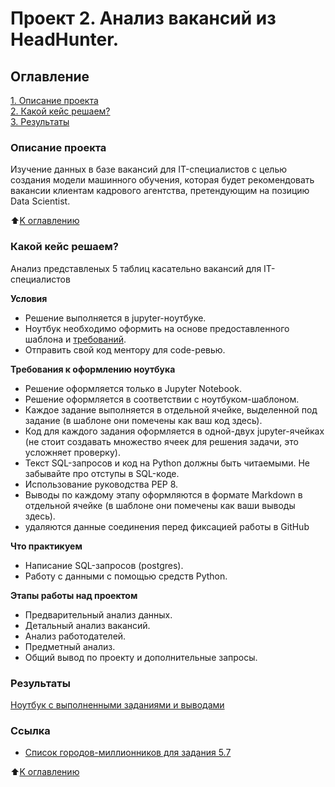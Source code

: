 # Проект 2. Анализ вакансий из HeadHunter.

 ## Оглавление  
 [1. Описание проекта](https://github.com/Aemikh/ae_data_science/tree/main/Project_2/README.md/#Описание-проекта)  
 [2. Какой кейс решаем?](https://github.com/Aemikh/ae_data_science/tree/main/Project_2/README.md/#Какой-кейс-решаем?)  
 [3. Результаты](https://github.com/Aemikh/ae_data_science/tree/main/Project_2/README.md/#Результаты)    


 ### Описание проекта    
 Изучение данных в базе вакансий для IT-специалистов с целью создания модели машинного обучения, которая будет рекомендовать вакансии клиентам кадрового агентства, претендующим на позицию Data Scientist. 

 :arrow_up:[K оглавлению](https://github.com/Aemikh/ae_data_science/tree/main/Project_2/README.md/#Оглавление)


 ### Какой кейс решаем?    
  Анализ представленых 5 таблиц касательно вакансий для IT-специалистов

 **Условия**  
 - Решение выполняется в jupyter-ноутбуке.
 - Ноутбук необходимо оформить на основе предоставленного шаблона и [требований](https://github.com/Aemikh/ae_data_science/tree/main/Project_2/README.md/#Требования-к-оформлению-ноутбука).
 - Отправить свой код ментору для code-ревью. 

 **Требования к оформлению ноутбука**     
 - Решение оформляется только в Jupyter Notebook.
 - Решение оформляется в соответствии с ноутбуком-шаблоном.
 - Каждое задание выполняется в отдельной ячейке, выделенной под задание (в шаблоне они помечены как ваш код здесь).
 - Код для каждого задания оформляется в одной-двух jupyter-ячейках (не стоит создавать множество ячеек для решения задачи, это усложняет проверку).
 - Текст SQL-запросов и код на Python должны быть читаемыми. Не забывайте про отступы в SQL-коде.
 - Использование руководства PEP 8.
 - Выводы по каждому этапу оформляются в формате Markdown в отдельной ячейке (в шаблоне они помечены как ваши выводы здесь).
 - удаляются данные соединения перед фиксацией работы в GitHub 


 **Что практикуем**     
 - Написание SQL-запросов (postgres).
 - Работу с данными с помощью средств Python.

 **Этапы работы над проектом**
 - Предварительный анализ данных.
 - Детальный анализ вакансий.
 - Анализ работодателей.
 - Предметный анализ.
 - Общий вывод по проекту и дополнительные запросы. 

 
 ### Результаты  
 [Ноутбук с выполненными заданиями и выводами](https://github.com/Aemikh/ae_data_science/blob/main/Project_1/Project_2_AE.ipynb)

 ### Ссылка

 - [Список городов-миллионников для задания 5.7](https://ru.wikipedia.org/wiki/Города-миллионеры_России)

 :arrow_up:[K оглавлению](https://github.com/Aemikh/ae_data_science/tree/main/Project_2/README.md/#Оглавление)
